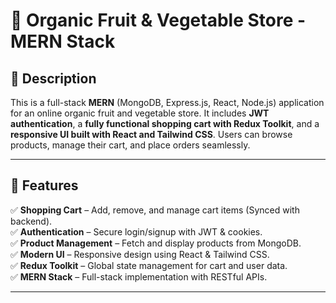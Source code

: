 # 🍏 Organic Fruit & Vegetable Store - MERN Stack

## 📌 Description
This is a full-stack **MERN** (MongoDB, Express.js, React, Node.js) application for an online organic fruit and vegetable store. It includes **JWT authentication**, a **fully functional shopping cart with Redux Toolkit**, and a **responsive UI built with React and Tailwind CSS**. Users can browse products, manage their cart, and place orders seamlessly.

---

## 🚀 Features

✅ **Shopping Cart** – Add, remove, and manage cart items (Synced with backend).  
✅ **Authentication** – Secure login/signup with JWT & cookies.  
✅ **Product Management** – Fetch and display products from MongoDB.  
✅ **Modern UI** – Responsive design using React & Tailwind CSS.  
✅ **Redux Toolkit** – Global state management for cart and user data.  
✅ **MERN Stack** – Full-stack implementation with RESTful APIs.  

---